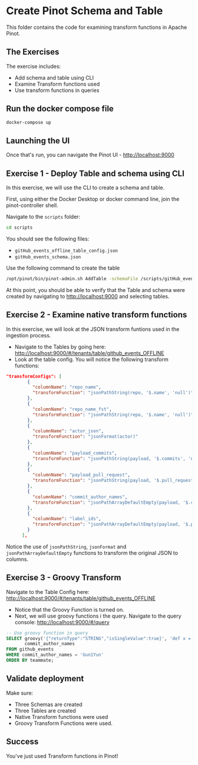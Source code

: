 # Create Pinot Schema and Table

This folder contains the code for examining transform functions in Apache Pinot.

## The Exercises

The exercise includes:

- Add schema and table using CLI
- Examine Transform functions used
- Use transform functions in queries

## Run the docker compose file

```bash
docker-compose up
```

## Launching the UI

Once that's run, you can navigate the Pinot UI - [http://localhost:9000](http://localhost:9000)

## Exercise 1 - Deploy Table and schema using CLI

In this exercise, we will use the CLI to create a schema and table.

First, using either the Docker Desktop or docker command line, join the pinot-controller shell.

Navigate to the `scripts` folder:

```sh
cd scripts
```

You should see the following files:

- `gitHub_events_offline_table_config.json`
- `gitHub_events_schema.json`

Use the following command to create the table

```bash
/opt/pinot/bin/pinot-admin.sh AddTable -schemaFile /scripts/gitHub_events_schema.json -tableConfigFile /scripts/gitHub_events_offline_table_config.json -exec 
```

At this point, you should be able to verify that the Table and schema were created by navigating to <http://localhost:9000> and selecting tables.

## Exercise 2 - Examine native transform functions

In this exercise, we will look at the JSON transform funtions used in the ingestion process.

- Navigate to the Tables by going here: [http://localhost:9000/#/tenants/table/github_events_OFFLINE](http://localhost:9000/#/tenants/table/github_events_OFFLINE)
- Look at the table config.  You will notice the following transform functions:

```json
"transformConfigs": [
        {
          "columnName": "repo_name",
          "transformFunction": "jsonPathString(repo, '$.name', 'null')"
        },
        {
          "columnName": "repo_name_fst",
          "transformFunction": "jsonPathString(repo, '$.name', 'null')"
        },
        {
          "columnName": "actor_json",
          "transformFunction": "jsonFormat(actor)"
        },
        {
          "columnName": "payload_commits",
          "transformFunction": "jsonPathString(payload, '$.commits', 'null')"
        },
        {
          "columnName": "payload_pull_request",
          "transformFunction": "jsonPathString(payload, '$.pull_request', 'null')"
        },
        {
          "columnName": "commit_author_names",
          "transformFunction": "jsonPathArrayDefaultEmpty(payload, '$.commits[*].author.name')"
        },
        {
          "columnName": "label_ids",
          "transformFunction": "jsonPathArrayDefaultEmpty(payload, '$.pull_request.labels[*].id')"
        }
      ],
```

Notice the use of `jsonPathString`, `jsonFormat` and `jsonPathArrayDefaultEmpty` functions to transform the original JSON to columns.

## Exercise 3 - Groovy Transform

Navigate to the Table Config here: [http://localhost:9000/#/tenants/table/github_events_OFFLINE](http://localhost:9000/#/tenants/table/github_events_OFFLINE)

- Notice that the Groovy Function is turned on.
- Next, we will use groovy functions i the query. Navigate to the query console: [http://localhost:9000/#/query](http://localhost:9000/#/query)

```SQL
-- Use groovy function in query
SELECT groovy('{"returnType":"STRING","isSingleValue":true}', 'def x = 0; arg0.eachWithIndex{item, idx -> if (item.startsWith("Y")) { x = item }}; return x', commit_author_names) AS teammate,
       commit_author_names
FROM github_events
WHERE commit_author_names = 'Gun1Yun'
ORDER BY teammate;
```

## Validate deployment

Make sure:

- Three Schemas are created
- Three Tables are created
- Native Transform functions were used
- Groovy Transform Functions were used.

## Success

You've just used Transform functions in Pinot!
